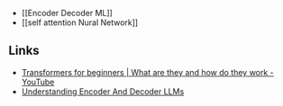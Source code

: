 
- [[Encoder Decoder ML]]
- [[self attention Nural Network]]
## Links
- [Transformers for beginners | What are they and how do they work - YouTube](https://www.youtube.com/watch?v=_UVfwBqcnbM)
- [Understanding Encoder And Decoder LLMs](https://magazine.sebastianraschka.com/p/understanding-encoder-and-decoder)





